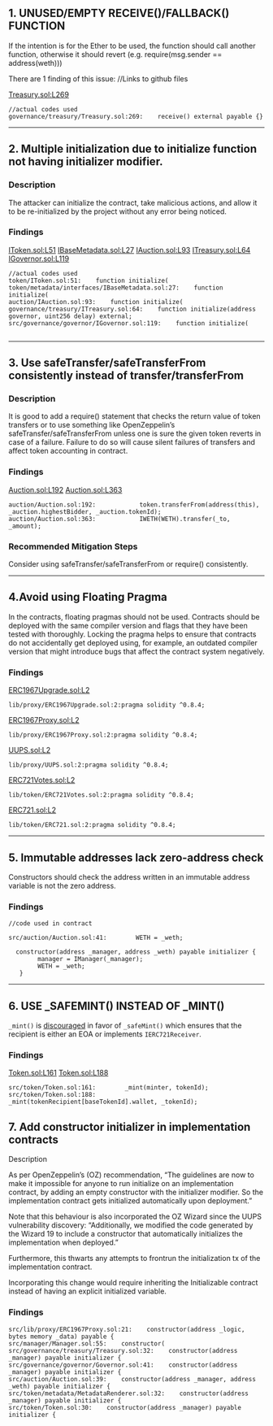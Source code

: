 ## 1. UNUSED/EMPTY RECEIVE()/FALLBACK() FUNCTION
If the intention is for the Ether to be used, the function should call another function, otherwise it should revert (e.g. require(msg.sender == address(weth)))

There are 1 finding of this issue:
//Links to github files

[Treasury.sol:L269](https://github.com/code-423n4/2022-09-nouns-builder/tree/main/src/governance/treasury/Treasury.sol#L269)

```
//actual codes used 
governance/treasury/Treasury.sol:269:    receive() external payable {}
```


------
## 2. Multiple initialization due to initialize function not having initializer modifier.

### Description

The attacker can initialize the contract, take malicious actions, and allow it to be re-initialized by the project without any error being noticed.

### Findings

[IToken.sol:L51](https://github.com/code-423n4/2022-09-nouns-builder/tree/main/src/token/IToken.sol#L51)
[IBaseMetadata.sol:L27](https://github.com/code-423n4/2022-09-nouns-builder/tree/main/srct/oken/metadata/interfaces/IBaseMetadata.sol#L27)
[IAuction.sol:L93](https://github.com/code-423n4/2022-09-nouns-builder/tree/main/src/auction/IAuction.sol#L93)
[ITreasury.sol:L64](https://github.com/code-423n4/2022-09-nouns-builder/tree/main/src/governance/treasury/ITreasury.sol#L64)
[IGovernor.sol:L119](https://github.com/code-423n4/2022-09-nouns-builder/tree/main/src/governance/governor/IGovernor.sol#L119)

```
//actual codes used
token/IToken.sol:51:    function initialize(
token/metadata/interfaces/IBaseMetadata.sol:27:    function initialize(
auction/IAuction.sol:93:    function initialize(
governance/treasury/ITreasury.sol:64:    function initialize(address governor, uint256 delay) external;
src/governance/governor/IGovernor.sol:119:    function initialize(


```

------
## 3. Use safeTransfer/safeTransferFrom consistently instead of transfer/transferFrom
### Description
It is good to add a require() statement that checks the return value of token transfers or to use something like OpenZeppelin’s safeTransfer/safeTransferFrom unless one is sure the given token reverts in case of a failure. Failure to do so will cause silent failures of transfers and affect token accounting in contract.

### Findings

[Auction.sol:L192](https://github.com/code-423n4/2022-09-nouns-builder/tree/main/src/auction/Auction.sol#L192)
[Auction.sol:L363](https://github.com/code-423n4/2022-09-nouns-builder/tree/main/src/auction/Auction.sol#L363)

```
auction/Auction.sol:192:            token.transferFrom(address(this), _auction.highestBidder, _auction.tokenId);
auction/Auction.sol:363:            IWETH(WETH).transfer(_to, _amount);
```

### Recommended Mitigation Steps

Consider using safeTransfer/safeTransferFrom or require() consistently.

------

## 4.Avoid using Floating Pragma
In the contracts, floating pragmas should not be used. Contracts should be deployed with the same compiler version and flags that they have been tested with thoroughly. Locking the pragma helps to ensure that contracts do not accidentally get deployed using, for example, an outdated compiler version that might introduce bugs that affect the contract system negatively.
### Findings

[ERC1967Upgrade.sol:L2](https://github.com/code-423n4/2022-09-nouns-builder/tree/main/src/lib/proxy/ERC1967Upgrade.sol#L2)
```
lib/proxy/ERC1967Upgrade.sol:2:pragma solidity ^0.8.4;
```
[ERC1967Proxy.sol:L2](https://github.com/code-423n4/2022-09-nouns-builder/tree/main/src/lib/proxy/ERC1967Proxy.sol#L2)
```
lib/proxy/ERC1967Proxy.sol:2:pragma solidity ^0.8.4;
```
[UUPS.sol:L2](https://github.com/code-423n4/2022-09-nouns-builder/tree/main/srclib/proxy/UUPS.sol#L2)
```
lib/proxy/UUPS.sol:2:pragma solidity ^0.8.4;
```
[ERC721Votes.sol:L2](https://github.com/code-423n4/2022-09-nouns-builder/tree/main/src/lib/token/ERC721Votes.sol#L2)
```
lib/token/ERC721Votes.sol:2:pragma solidity ^0.8.4;
```
[ERC721.sol:L2](https://github.com/code-423n4/2022-09-nouns-builder/tree/main/src/lib/token/ERC721.sol#L2)
```
lib/token/ERC721.sol:2:pragma solidity ^0.8.4;
```


-------
## 5. Immutable addresses lack zero-address check

Constructors should check the address written in an immutable address variable is not the zero address.

### Findings

```
//code used in contract

src/auction/Auction.sol:41:        WETH = _weth;

```

```
  constructor(address _manager, address _weth) payable initializer {
        manager = IManager(_manager);
        WETH = _weth;
   }

```

-----

## 6. USE _SAFEMINT() INSTEAD OF _MINT()

`_mint()` is [discouraged](https://github.com/OpenZeppelin/openzeppelin-contracts/blob/d4d8d2ed9798cc3383912a23b5e8d5cb602f7d4b/contracts/token/ERC721/ERC721.sol#L271) in favor of `_safeMint()` which ensures that the recipient is either an EOA or implements `IERC721Receiver`.

### Findings
[Token.sol:L161](https://github.com/code-423n4/2022-09-nouns-builder/tree/main/src/token/Token.sol#L161)
[Token.sol:L188](https://github.com/code-423n4/2022-09-nouns-builder/tree/main/src/token/Token.sol#L188)


```
src/token/Token.sol:161:        _mint(minter, tokenId);
src/token/Token.sol:188:            _mint(tokenRecipient[baseTokenId].wallet, _tokenId);
```

## 7. Add constructor initializer in implementation contracts
Description

As per OpenZeppelin’s (OZ) recommendation, “The guidelines are now to make it impossible for anyone to run initialize on an implementation contract, by adding an empty constructor with the initializer modifier. So the implementation contract gets initialized automatically upon deployment.”

Note that this behaviour is also incorporated the OZ Wizard since the UUPS vulnerability discovery: “Additionally, we modified the code generated by the Wizard 19 to include a constructor that automatically initializes the implementation when deployed.”

Furthermore, this thwarts any attempts to frontrun the initialization tx of the implementation contract.

Incorporating this change would require inheriting the Initializable contract instead of having an explicit initialized variable.

### Findings
```
src/lib/proxy/ERC1967Proxy.sol:21:    constructor(address _logic, bytes memory _data) payable {
src/manager/Manager.sol:55:    constructor(
src/governance/treasury/Treasury.sol:32:    constructor(address _manager) payable initializer {
src/governance/governor/Governor.sol:41:    constructor(address _manager) payable initializer {
src/auction/Auction.sol:39:    constructor(address _manager, address _weth) payable initializer {
src/token/metadata/MetadataRenderer.sol:32:    constructor(address _manager) payable initializer {
src/token/Token.sol:30:    constructor(address _manager) payable initializer {
```

